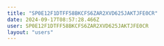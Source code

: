 ```yaml
---
title: "SP0E12F1DTFF58BKCFS6ZAR2XVD625JAKTJFE0CR"
date: 2024-09-17T08:57:28.466Z
user: SP0E12F1DTFF58BKCFS6ZAR2XVD625JAKTJFE0CR
layout: "users"
---
```

    